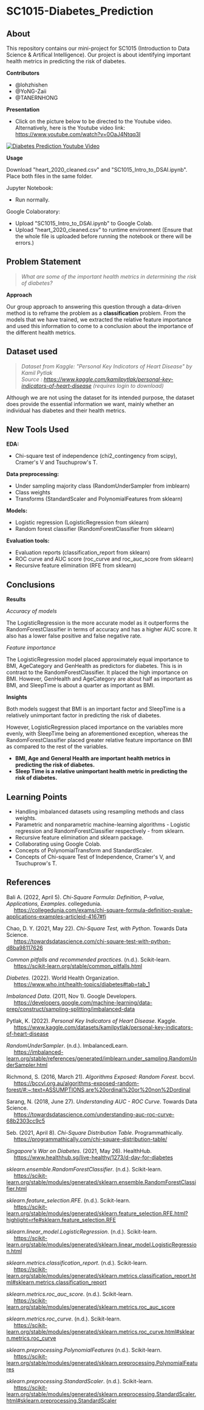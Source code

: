# SC1015-Diabetes_Prediction

## About

This repository contains our mini-project for SC1015 (Introduction to Data Science & Artifical Intelligence). Our project is about identifying important health metrics in predicting the risk of diabetes.

<strong>Contributors</strong>
* @lohzhishen
* @YoNG-Zaii
* @TANERNHONG

<strong>Presentation</strong>

* Click on the picture below to be directed to the Youtube video. Alternatively, here is the Youtube video link: https://www.youtube.com/watch?v=0OaJ4Ntqq3I

[![Diabetes Prediction Youtube Video](https://lh3.googleusercontent.com/d/1tB22n_bbjxmbFUJUb-rvc9ckFaXJU6Lg)](https://www.youtube.com/watch?v=0OaJ4Ntqq3I "Diabetes Prediction Video Presentation")

<strong>Usage</strong>

Download "heart_2020_cleaned.csv" and "SC1015_Intro_to_DSAI.ipynb". Place both files in the same folder.

Jupyter Notebook:

* Run normally.

Google Colaboratory:

* Upload "SC1015_Intro_to_DSAI.ipynb" to Google Colab.
* Upload "heart_2020_cleaned.csv" to runtime environment (Ensure that the whole file is uploaded before running the notebook or there will be errors.)

## Problem Statement

> <em>What are some of the important health metrics in determining the risk of diabetes?</em>

<strong>Approach</strong>

Our group approach to answering this question through a data-driven method is to reframe the problem as a <strong>classification</strong> problem. From the models that we have trained, we extracted the relative feature importance and used this information to come to a conclusion about the importance of the different health metrics.

## Dataset used

> <em>Dataset from Kaggle: "Personal Key Indicators of Heart Disease" by Kamil Pytlak</em> <br>
> <em>Source : https://www.kaggle.com/kamilpytlak/personal-key-indicators-of-heart-disease (requires login to download)</em>

Although we are not using the dataset for its intended purpose, the dataset does provide the essential information we want, mainly whether an individual has diabetes and their health metrics.

## New Tools Used

<strong>EDA:</strong>

* Chi-square test of independence (chi2_contingency from scipy), Cramer's V and Tsuchuprow's T.

<strong>Data preprocessing:</strong>

* Under sampling majority class (RandomUnderSampler from imblearn)
* Class weights
* Transforms (StandardScaler and PolynomialFeatures from sklearn)

<strong>Models:</strong>

* Logistic regression (LogisticRegression from sklearn)
* Random forest classifier (RandomForestClassifier from sklearn)

<strong>Evaluation tools:</strong>

* Evaluation reports (classification_report from sklearn)
* ROC curve and AUC score (roc_curve and roc_auc_score from sklearn)
* Recursive feature elimination (RFE from sklearn) 

## Conclusions

<strong>Results</strong>

<em>Accuracy of models</em>

The LogisticRegression is the more accurate model as it outperforms the RandomForestClassifier in terms of accuracy and has a higher AUC score. It also has a lower false positive and false negative rate.

<em>Feature importance</em>

The LogisticRegression model placed approximately equal importance to BMI, AgeCategory and GenHealth as predictors for diabetes. This is in contrast to the RandomForestClassifier. It placed the high importance on BMI. However, GenHealth and AgeCategory are about half as important as BMI, and SleepTime is about a quarter as important as BMI.

<strong>Insights</strong>

Both models suggest that BMI is an important factor and SleepTime is a relatively unimportant factor in predicting the risk of diabetes.

However, LogisticRegression placed importance on the variables more evenly, with SleepTime being an aforementioned exception, whereas the RandomForestClassifier placed greater relative feature importance on BMI as compared to the rest of the variables.

* <strong>BMI, Age and General Health are important health metrics in predicting the risk of diabetes.</strong>
* <strong>Sleep Time is a relative unimportant health metric in predicting the risk of diabetes.</strong>

## Learning Points

* Handling imbalanced datasets using resampling methods and class weights.
* Parametric and nonparametric machine-learning algorithms - Logistic regression and RandomForestClassifier respectively - from sklearn.
* Recursive feature elimination and sklearn package.
* Collaborating using Google Colab.
* Concepts of PolynomialTransform and StandardScaler.
* Concepts of Chi-square Test of Independence, Cramer's V, and Tsuchuprow's T.

## References

Bali A. (2022, April 5). <em>Chi-Square Formula: Definition, P-value, Applications, Examples</em>. collegedunia. <br>&nbsp;&nbsp;&nbsp;&nbsp;
https://collegedunia.com/exams/chi-square-formula-definition-pvalue-applications-examples-articleid-4167#fi  

Chao, D. Y. (2021, May 22). <em>Chi-Square Test, with Python</em>. Towards Data Science. <br>&nbsp;&nbsp;&nbsp;&nbsp;
https://towardsdatascience.com/chi-square-test-with-python-d8ba98117626  

<em>Common pitfalls and recommended practices</em>. (n.d.). Scikit-learn. <br>&nbsp;&nbsp;&nbsp;&nbsp;
https://scikit-learn.org/stable/common_pitfalls.html  

<em>Diabetes.</em> (2022). World Health Organization.<br>&nbsp;&nbsp;&nbsp;&nbsp;
https://www.who.int/health-topics/diabetes#tab=tab_1

<em>Imbalanced Data</em>. (2011, Nov 1). Google Developers. <br>&nbsp;&nbsp;&nbsp;&nbsp;
https://developers.google.com/machine-learning/data-prep/construct/sampling-splitting/imbalanced-data  

Pytlak, K. (2022). <em>Personal Key Indicators of Heart Disease</em>. Kaggle. <br>&nbsp;&nbsp;&nbsp;&nbsp;
https://www.kaggle.com/datasets/kamilpytlak/personal-key-indicators-of-heart-disease

<em>RandomUnderSampler</em>. (n.d.). ImbalancedLearn. <br>&nbsp;&nbsp;&nbsp;&nbsp;
https://imbalanced-learn.org/stable/references/generated/imblearn.under_sampling.RandomUnderSampler.html

Richmond, S. (2016, March 21). <em>Algorithms Exposed: Random Forest</em>. bccvl. <br>&nbsp;&nbsp;&nbsp;&nbsp;
https://bccvl.org.au/algorithms-exposed-random-forest/#:~:text=ASSUMPTIONS,are%20ordinal%20or%20non%2Dordinal  

Sarang, N. (2018, June 27). <em>Understanding AUC - ROC Curve</em>. Towards Data Science. <br>&nbsp;&nbsp;&nbsp;&nbsp;
https://towardsdatascience.com/understanding-auc-roc-curve-68b2303cc9c5

Seb. (2021, April 8). <em>Chi-Square Distribution Table</em>. Programmathically. <br>&nbsp;&nbsp;&nbsp;&nbsp;
https://programmathically.com/chi-square-distribution-table/  

<em>Singapore's War on Diabetes</em>. (2021, May 26). HealthHub. <br>&nbsp;&nbsp;&nbsp;&nbsp;
https://www.healthhub.sg/live-healthy/1273/d-day-for-diabetes

<em>sklearn.ensemble.RandomForestClassifier</em>. (n.d.). Scikit-learn. <br>&nbsp;&nbsp;&nbsp;&nbsp; 
https://scikit-learn.org/stable/modules/generated/sklearn.ensemble.RandomForestClassifier.html

<em>sklearn.feature_selection.RFE</em>. (n.d.). Scikit-learn. <br>&nbsp;&nbsp;&nbsp;&nbsp; 
https://scikit-learn.org/stable/modules/generated/sklearn.feature_selection.RFE.html?highlight=rfe#sklearn.feature_selection.RFE

<em>sklearn.linear_model.LogisticRegression</em>. (n.d.). Scikit-learn. <br>&nbsp;&nbsp;&nbsp;&nbsp; 
https://scikit-learn.org/stable/modules/generated/sklearn.linear_model.LogisticRegression.html

<em>sklearn.metrics.classification_report</em>. (n.d.). Scikit-learn. <br>&nbsp;&nbsp;&nbsp;&nbsp; 
https://scikit-learn.org/stable/modules/generated/sklearn.metrics.classification_report.html#sklearn.metrics.classification_report

<em>sklearn.metrics.roc_auc_score</em>. (n.d.). Scikit-learn. <br>&nbsp;&nbsp;&nbsp;&nbsp;
https://scikit-learn.org/stable/modules/generated/sklearn.metrics.roc_auc_score

<em>sklearn.metrics.roc_curve</em>. (n.d.). Scikit-learn. <br>&nbsp;&nbsp;&nbsp;&nbsp;
https://scikit-learn.org/stable/modules/generated/sklearn.metrics.roc_curve.html#sklearn.metrics.roc_curve  

<em>sklearn.preprocessing.PolynomialFeatures</em> (n.d.). Scikit-learn. <br>&nbsp;&nbsp;&nbsp;&nbsp;
https://scikit-learn.org/stable/modules/generated/sklearn.preprocessing.PolynomialFeatures

<em>sklearn.preprocessing.StandardScaler</em>. (n.d.). Scikit-learn. <br>&nbsp;&nbsp;&nbsp;&nbsp;
https://scikit-learn.org/stable/modules/generated/sklearn.preprocessing.StandardScaler.html#sklearn.preprocessing.StandardScaler 
